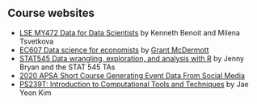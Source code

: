 
## Course websites 
- [LSE MY472 Data for Data Scientists](https://lse-my472.github.io/#1-introduction-to-data) by Kenneth Benoit and Milena Tsvetkova
- [EC607 Data science for economists](https://github.com/uo-ec607/lectures#data-science-for-economists) by [Grant McDermott](https://grantmcdermott.com/) 
- [STAT545 Data wrangling, exploration, and analysis with R](https://stat545.com/) by Jenny Bryan and the STAT 545 TAs
- [2020 APSA Short Course Generating Event Data From Social Media](https://github.com/ZacharyST/APSA2020_EventDataFromSocialMedia)
- [PS239T: Introduction to Computational Tools and Techniques](https://github.com/jaeyk/PS239T) by Jae Yeon Kim
